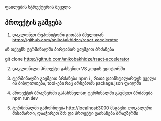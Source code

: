 ფაილების სტრუქტურის შეცვლა

## პროექტის გაშვება

1. დაკლონეთ რეპოზიტორი გითჰაბ ბმულიდან
   https://github.com/anikobakhidze/react-accelerator

ან თქვენს ტერმინალში პირდაპირ გაუშვით ბრძანება

git clone https://github.com/anikobakhidze/react-accelerator

2. დაკლონილი პროექტი გახსენით VS კოდის ედიტორში

3. ტერმინალში გაუშვით ბრძანება npm i , რათა დაინსტალირდეს ყველა ის ბიბლიოთება, tool-ები რაც არსებობს package.json ფაილში

4. პროექტის ბრაუზერში გასახსნელად ტერმინალში გაუშვით ბრძანება npm run dev

5. ტერმინალში გამოჩნდება http://localhost:3000 მსგავსი ლოკალური მისამართი, დააჭირეთ მას და პროექტი გაიხსნება ბრაუზერში
